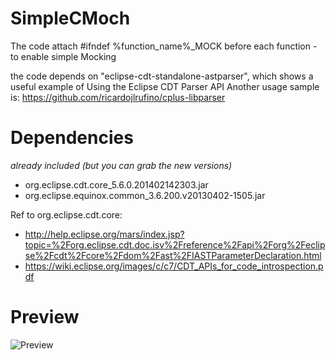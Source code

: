 SimpleCMoch
========

The code attach #ifndef %function_name%_MOCK before each function - to enable simple Mocking

the code depends on "eclipse-cdt-standalone-astparser", which shows a useful example of Using the Eclipse CDT Parser API
Another usage sample is: https://github.com/ricardojlrufino/cplus-libparser

Dependencies
====
 *already included (but you can grab the new versions)* 
* org.eclipse.cdt.core_5.6.0.201402142303.jar
* org.eclipse.equinox.common_3.6.200.v20130402-1505.jar

Ref to org.eclipse.cdt.core:
- http://help.eclipse.org/mars/index.jsp?topic=%2Forg.eclipse.cdt.doc.isv%2Freference%2Fapi%2Forg%2Feclipse%2Fcdt%2Fcore%2Fdom%2Fast%2FIASTParameterDeclaration.html
- https://wiki.eclipse.org/images/c/c7/CDT_APIs_for_code_introspection.pdf

Preview
====

![Preview](https://github.com/ricardojlrufino/eclipse-cdt-standalone-astparser/raw/master/docs/preview.png "Preview")
